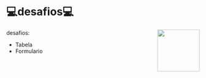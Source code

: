 # 💻desafios💻
<img align="right" height="110"
src="[https://pixabay.com/gifs/angry-lol-cute-working-coffee-2498/.gif](https://www.fundacaotelefonicavivo.org.br/wp-content/uploads/2022/11/3.gif)"/>
desafios:
* Tabela
* Formulario
 
